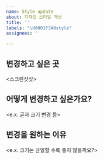 ```yaml
---
name: Style update
about: 디자인 스타일 개선
title: ''
labels: "\U0001F3A8style"
assignees: ''

---
```


## 변경하고 싶은 곳
<스크린샷샷>

## 어떻게 변경하고 싶은가요?
<e.x. 글자 크기 변경 등>

## 변경을 원하는 이유
<e.x. 크기는 균일할 수록 좋지 않을까요?>
